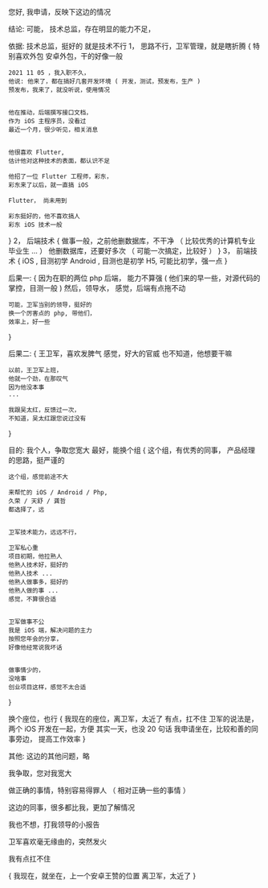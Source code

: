 您好, 我申请，反映下这边的情况


结论:
可能，
技术总监，存在明显的能力不足，


依据:
技术总监，挺好的
就是技术不行
1， 思路不行，卫军管理，就是瞎折腾
{
    特别喜欢外包
    安卓外包，干的好像一般


    2021 11 05 ，我入职不久，
    他说: 他来了，都在搞好几套开发环境 ( 开发，测试，预发布，生产 )
    预发布，我来了，就没听说，使用情况


    他在推动，后端撰写接口文档，
    作为 iOS 主程序员，没看过
    最近一个月，很少听见，相关消息


    他很喜欢 Flutter,
    估计他对这种技术的表面，都认识不足

    他招了一位 Flutter 工程师，彩东，
    彩东来了以后，就一直搞 iOS
    
    Flutter， 尚未用到

    彩东挺好的，他不喜欢搞人
    彩东 iOS 技术一般
}
2， 后端技术 
{
    做事一般，之前他删数据库，不干净
    （ 比较优秀的计算机专业毕业生 ... ）
    他删数据库，还要好多次
    （ 可能一次搞定，比较好 ）
}
3， 前端技术
{
    iOS , 目测初学
    Android , 目测也是初学
    H5, 可能比初学，强一点
}


后果一:
{
    因为在职的两位 php 后端，
    能力不算强
    ( 他们来的早一些，对源代码的掌控，目测一般 )
    然后，领导水，
    感觉，后端有点拖不动


    可能，卫军当别的领导，挺好的
    换一个厉害点的 php, 带他们，
    效率上，好一些
}


后果二:
{
    王卫军，喜欢发脾气
    感觉，好大的官威
    也不知道，他想要干嘛


    以前，王卫军上班，
    他就一个劲，在那叹气
    因为他没本事
    ...

    我跟吴太红，反馈过一次，
    不知道，吴太红跟您说过没有
}



目的:
我个人，争取您宽大
最好，能换个组
{
    这个组，有优秀的同事，
    产品经理的思路，挺严谨的

    这个组，感觉前途不大

    来帮忙的 iOS / Android / Php,
    久荣 / 天舒 / 龚哲
    都选择了，远


    卫军技术能力，远远不行，
    
    卫军私心重
    项目初期，他拉熟人
    他熟人技术好，挺好的
    他熟人技术 ...
    他熟人做事多，挺好的
    他熟人做的事 ...
    感觉，不算很合适


    卫军做事不公
    我是 iOS 端，解决问题的主力
    按照您年会的分享，
    好像他经常说我坏话

    
    做事情少的，
    没啥事
    创业项目这样，感觉不太合适

}


换个座位，也行
{
    我现在的座位，离卫军，太近了
    有点，扛不住
    卫军的说法是，两个 iOS 开发在一起，方便
    其实一天，也没 20 句话
    我申请坐在，比较和善的同事旁边，
    提高工作效率
}



其他:
这边的其他问题，略

我争取，您对我宽大

做正确的事情，特别容易得罪人
（ 相对正确一些的事情 ）

这边的同事，很多都比我，更加了解情况

我也不想，打我领导的小报告

卫军喜欢毫无缘由的，突然发火

我有点扛不住

{
    我现在，就坐在，上一个安卓王赞的位置
    离卫军，太近了
}


